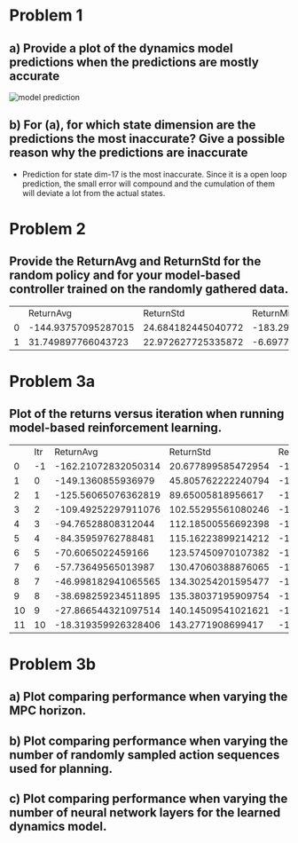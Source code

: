 # Problem 1
## a) Provide a plot of the dynamics model predictions when the predictions are mostly accurate
![model prediction](data/q1.jpg)
## b) For (a), for which state dimension are the predictions the most inaccurate? Give a possible reason why the predictions are inaccurate
- Prediction for state dim-17 is the most inaccurate. Since it is a open loop prediction, the small error will compound and the cumulation of them will deviate a lot from the actual states.

# Problem 2
## Provide the ReturnAvg and ReturnStd for the random policy and for your model-based controller trained on the randomly gathered data.
|   |                     |                    |                     |                     |                    |                     |
|---|---------------------|--------------------|---------------------|---------------------|--------------------|---------------------|
|   | ReturnAvg           | ReturnStd          | ReturnMin           | ReturnMax           | TrainingLossStart  | TrainingLossFinal   |
| 0 | -144.93757095287015 | 24.684182445040772 | -183.29364256233976 | -109.52336525035639 |                    |                     |
| 1 | 31.749897766043723  | 22.972627725335872 | -6.697796649236718  | 64.31774153765512   | 1.0188288688659668 | 0.02625294402241707 |


# Problem 3a
## Plot of the returns versus iteration when running model-based reinforcement learning.
|    |     |                     |                    |                     |                     |                      |                      |
|----|-----|---------------------|--------------------|---------------------|---------------------|----------------------|----------------------|
|    | Itr | ReturnAvg           | ReturnStd          | ReturnMin           | ReturnMax           | TrainingLossStart    | TrainingLossFinal    |
| 0  | -1  | -162.21072832050314 | 20.677899585472954 | -194.29865752474814 | -133.4355296160121  |                      |                      |
| 1  | 0   | -149.1360855936979  | 45.805762222240794 | -194.29865752474814 | -18.389658325645755 | 1.0143616199493408   | 0.023922434076666832 |
| 2  | 1   | -125.56065076362819 | 89.65005818956617  | -194.29865752474814 | 133.76913236713878  | 0.02717895805835724  | 0.01721280626952648  |
| 3  | 2   | -109.49252297911076 | 102.55295561080246 | -194.29865752474814 | 133.76913236713878  | 0.01868356391787529  | 0.01397019438445568  |
| 4  | 3   | -94.76528808312044  | 112.18500556692398 | -194.29865752474814 | 133.76913236713878  | 0.016327109187841415 | 0.01166887953877449  |
| 5  | 4   | -84.35959762788481  | 115.16223899214212 | -194.29865752474814 | 133.76913236713878  | 0.014894505962729454 | 0.012229773215949535 |
| 6  | 5   | -70.6065022459166   | 123.57450970107382 | -194.29865752474814 | 135.68992848360662  | 0.011270676739513874 | 0.011246797628700733 |
| 7  | 6   | -57.73649565013987  | 130.47060388876065 | -194.29865752474814 | 148.18360988228773  | 0.011038070544600487 | 0.009313054382801056 |
| 8  | 7   | -46.998182941065565 | 134.30254201595477 | -194.29865752474814 | 148.18360988228773  | 0.01082630455493927  | 0.008895021863281727 |
| 9  | 8   | -38.698259234511895 | 135.38037195909754 | -194.29865752474814 | 148.18360988228773  | 0.01046840101480484  | 0.011161689646542072 |
| 10 | 9   | -27.866544321097514 | 140.14509541021621 | -194.29865752474814 | 177.93603903377567  | 0.011216932907700539 | 0.008859279565513134 |
| 11 | 10  | -18.319359926328406 | 143.2771908699417  | -194.29865752474814 | 177.93603903377567  | 0.009269101545214653 | 0.008101445622742176 |



# Problem 3b
## a) Plot comparing performance when varying the MPC horizon.

## b) Plot comparing performance when varying the number of randomly sampled action sequences used for planning.

## c) Plot comparing performance when varying the number of neural network layers for the learned dynamics model.






